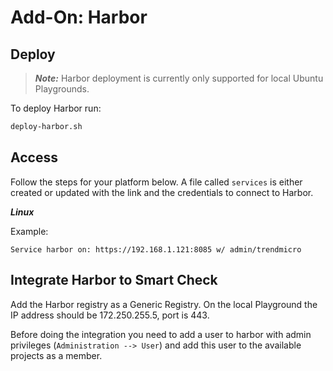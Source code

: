 # Add-On: Harbor

## Deploy

> ***Note:*** Harbor deployment is currently only supported for local Ubuntu Playgrounds.

To deploy Harbor run:

```sh
deploy-harbor.sh
```

## Access

Follow the steps for your platform below. A file called `services` is either created or updated with the link and the credentials to connect to Harbor.

***Linux***

Example:

`Service harbor on: https://192.168.1.121:8085 w/ admin/trendmicro`

## Integrate Harbor to Smart Check

Add the Harbor registry as a Generic Registry. On the local Playground the IP address should be 172.250.255.5, port is 443.

Before doing the integration you need to add a user to harbor with admin privileges (`Administration --> User`) and add this user to the available projects as a member.

